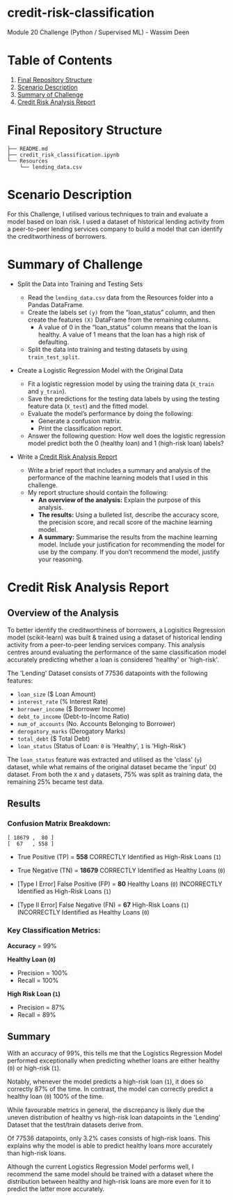# credit-risk-classification
Module 20 Challenge (Python / Supervised ML) - Wassim Deen

# Table of Contents
1. [Final Repository Structure](#final-repository-structure)
2. [Scenario Description](#scenario-description)
3. [Summary of Challenge](#summary-of-challenge)
4. [Credit Risk Analysis Report](#credit-risk-analysis-report)

# Final Repository Structure
```
├── README.md
├── credit_risk_classification.ipynb
└── Resources
    └── lending_data.csv

```

# Scenario Description
For this Challenge, I utilised various techniques to train and evaluate a model based on loan risk. I used a dataset of historical lending activity from a peer-to-peer lending services company to build a model that can identify the creditworthiness of borrowers.

# Summary of Challenge
- Split the Data into Training and Testing Sets
    - Read the `lending_data.csv` data from the Resources folder into a Pandas DataFrame.
    - Create the labels set `(y)` from the “loan_status” column, and then create the features `(X)` DataFrame from the remaining columns.
        - A value of 0 in the “loan_status” column means that the loan is healthy. A value of 1 means that the loan has a high risk of defaulting.
    - Split the data into training and testing datasets by using `train_test_split`.

- Create a Logistic Regression Model with the Original Data
    - Fit a logistic regression model by using the training data (`X_train` and `y_train`).
    - Save the predictions for the testing data labels by using the testing feature data (`X_test`) and the fitted model.
    - Evaluate the model’s performance by doing the following:
        - Generate a confusion matrix.
        - Print the classification report.
    - Answer the following question: How well does the logistic regression model predict both the 0 (healthy loan) and 1 (high-risk loan) labels?

- Write a [Credit Risk Analysis Report](#credit-risk-analysis-report)
    - Write a brief report that includes a summary and analysis of the performance of the machine learning models that I used in this challenge.
    - My report structure should contain the following:
        - <b>An overview of the analysis:</b> Explain the purpose of this analysis.
        - <b>The results:</b> Using a bulleted list, describe the accuracy score, the precision score, and recall score of the machine learning model.
        - <b>A summary:</b> Summarise the results from the machine learning model. Include your justification for recommending the model for use by the company. If you don’t recommend the model, justify your reasoning.

# Credit Risk Analysis Report

## Overview of the Analysis

To better identify the creditworthiness of borrowers, a Logisitics Regression model (scikit-learn) was built & trained using a dataset of historical lending activity from a peer-to-peer lending services company.
This analysis centres around evaluating the performance of the same classification model accurately predicting whether a loan is considered 'healthy' or 'high-risk'.

The 'Lending' Dataset consists of 77536 datapoints with the following features:
- `loan_size` ($ Loan Amount)
- `interest_rate` (% Interest Rate)
- `borrower_income` ($ Borrower Income)
- `debt_to_income` (Debt-to-Income Ratio)
- `num_of_accounts` (No. Accounts Belonging to Borrower)
- `derogatory_marks` (Derogatory Marks)
- `total_debt` ($ Total Debt)
- `loan_status` (Status of Loan: `0` is 'Healthy', `1` is 'High-Risk')

The `loan_status` feature was extracted and utilised as the 'class' (`y`) dataset, while what remains of the original dataset became the 'input' (`X`) dataset.
From both the `X` and `y` datasets, 75% was split as training data, the remaining 25% became test data.

## Results

### Confusion Matrix Breakdown:
```
[ 18679 ,  80 ]
[  67   , 558 ]

```

- True Positive (TP) = **558** CORRECTLY Identified as High-Risk Loans (`1`)

- True Negative (TN) = **18679** CORRECTLY Identified as Healthy Loans (`0`)

- [Type I Error] False Positive (FP) =  **80** Healthy Loans (`0`) INCORRECTLY Identified as High-Risk Loans (`1`)

- [Type II Error] False Negative (FN) = **67** High-Risk Loans (`1`) INCORRECTLY Identified as Healthy Loans (`0`)

### Key Classification Metrics:

**Accuracy** = 99%

**Healthy Loan (`0`)**
   - Precision = 100%
   - Recall = 100%

**High Risk Loan (`1`)**
   - Precision = 87%
   - Recall = 89%

## Summary

With an accuracy of 99%, this tells me that the Logistics Regression Model performed exceptionally when predicting whether loans are either healthy (`0`) or high-risk (`1`).

Notably, whenever the model predicts a high-risk loan (`1`), it does so correctly 87% of the time. In contrast, the model can correctly predict a healthy loan (`0`) 100% of the time.

While favourable metrics in general, the discrepancy is likely due the uneven distribution of healthy vs high-risk loan datapoints in the 'Lending' Dataset that the test/train datasets derive from.

Of 77536 datapoints, only 3.2% cases consists of high-risk loans. This explains why the model is able to predict healthy loans more accurately than high-risk loans.

Although the current Logistics Regression Model performs well, I recommend the same model should be trained with a dataset where the distribution between healthy and high-risk loans are more even for it to predict the latter more accurately.